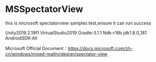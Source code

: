 # MSSpectatorView
this is microsoft spectatorview samples test,ensure it can run success

Unity2019.2.19f1
VirtualStudio2019
Gradle-5.1.1
Ndk-r16b
jdk1.8.0_181
AndroidSDK-All

Microsoft Official Document：https://docs.microsoft.com/zh-cn/windows/mixed-reality/design/spectator-view
